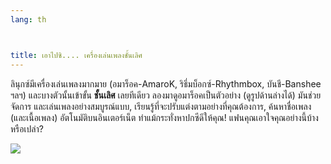 ```yaml
---
lang: th



title: เอาไปซิ.... เครื่องเล่นเพลงชั้นเลิศ
---
```


ลินุกซ์มีเครื่องเล่นเพลงมากมาย (อมาร็อค-AmaroK, ริธึ่มบ็อกซ์-Rhythmbox, บันชี-Banshee ฯลฯ) และบางตัวนั้นเข้าขั้น <b>ชั้นเลิศ</b> เลยทีเดียว ลองมาดูอมาร็อคเป็นตัวอย่าง (ดูรูปด้านล่างได้) มันช่วยจัดการ และเล่นเพลงอย่างสมบูรณ์แบบ, เรียนรู้ที่จะปรับแต่งตามอย่างที่คุณต้องการ, ค้นหาชื่อเพลง (และเนื้อเพลง) อัตโนมัติบนอินเตอร์เน็ต ทำแม้กระทั่งหาปกซีดีให้คุณ! แฟนคุณเอาใจคุณอย่างนี้บ้างหรือเปล่า?

<img src="Images/amarok.png" />





